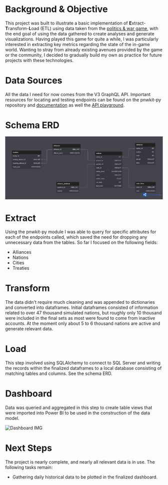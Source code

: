 # Background & Objective
This project was built to illustrate a basic implementation of **E**xtract-**T**ransform-**L**oad (ETL) using data taken from the [politics & war game](https://politicsandwar.com/), with the end goal of using the data gathered to create analyses and generate visualizations. Having played this game for quite a while, I was particularly interested in extracting key metrics regarding the state of the in-game world. Wanting to stray from already existing avenues provided by the game or the community, I decided to gradually build my own as practice for future projects with these technologies.
# Data Sources
All the data I need for now comes from the V3 GraphQL API. Important resources for locating and testing endpoints can be found on the pnwkit-py repository and [documentation](https://docs.pnwkit-py.mrvillage.dev/en/latest/index.html) as well the [API playground](https://api.politicsandwar.com/graphql-playground).
# Schema ERD
![Schema ERD](https://github.com/Franklin-Muhuni/Nation-Sim-ETL-Project/blob/main/SQL/Schema%20ERD.png?raw=true)
# Extract
Using the pnwkit-py module I was able to query for specific attributes for each of the endpoints called, which saved the need for dropping any unnecessary data from the tables. So far I focused on the following fields:
- Alliances
- Nations
- Cities
- Treaties
# Transform
The data didn't require much cleaning and was appended to dictionaries and converted into dataframes. Initial dataframes consisted of information related to over 47 thousand simulated nations, but roughly only 10 thousand were included in the final sets as most were found to come from inactive accounts. At the moment only about 5 to 6 thousand nations are active and generate relevant data.
# Load
This step involved using SQLAlchemy to connect to SQL Server and writing the records within the finalized dataframes to a local database consisting of matching tables and columns. See the schema ERD.
# Dashboard
Data was queried and aggregated in this step to create table views that were imported into Power BI to be used in the construction of the data model. 

![Dashboard IMG](https://i.imgur.com/7CiGpI2.png)
# Next Steps
The project is nearly complete, and nearly all relevant data is in use. The following tasks remain:
- Gathering daily historical data to be plotted in the finalized dashboard.
